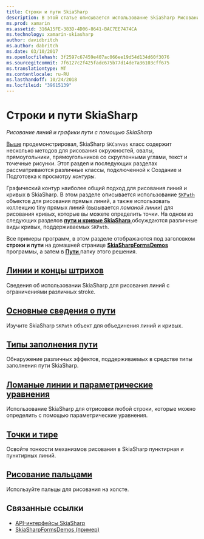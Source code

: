 ```yaml
---
title: Строки и пути SkiaSharp
description: В этой статье описывается использование SkiaSharp Рисование линий и контуры в приложениях Xamarin.Forms и демонстрирует это с помощью примера кода.
ms.prod: xamarin
ms.assetid: 316A15FE-383D-4D06-8641-BAC7EE7474CA
ms.technology: xamarin-skiasharp
author: davidbritch
ms.author: dabritch
ms.date: 03/10/2017
ms.openlocfilehash: 3f2597c67459e407ac066ee19d54d134d60f3076
ms.sourcegitcommit: 7f6127c2f425fadc675b77d14de7a36103cff675
ms.translationtype: MT
ms.contentlocale: ru-RU
ms.lasthandoff: 10/24/2018
ms.locfileid: "39615139"
---
```

# <a name="skiasharp-lines-and-paths"></a>Строки и пути SkiaSharp

_Рисование линий и графики пути с помощью SkiaSharp_

[Выше](~/xamarin-forms/user-interface/graphics/skiasharp/basics/index.md) продемонстрировал, SkiaSharp `SKCanvas` класс содержит несколько методов для рисования окружностей, овалы, прямоугольники, прямоугольников со скругленными углами, текст и точечные рисунки. Этот раздел и последующих разделах рассматриваются различные классы, подключенной к Создание и Подготовка к просмотру *контуры*.

Графический контур наиболее общий подход для рисования линий и кривых в SkiaSharp. В этом разделе описывается использование [ `SKPath` ](xref:SkiaSharp.SKPath) объектов для рисования прямых линий, а также использовать коллекцию tiny прямых линий (вызывается *ломаной линии*) для рисования кривых, которые вы можете определить точки. На одном из следующих разделов [ **пути и кривые SkiaSharp** ](../curves/index.md) обсуждаются различные виды кривых, поддерживаемых `SKPath`.

Все примеры программ, в этом разделе отображаются под заголовком **строки и пути** на домашней странице [ **SkiaSharpFormsDemos** ](https://developer.xamarin.com/samples/xamarin-forms/SkiaSharpForms/Demos/) программы, а затем в [ **Пути** ](https://github.com/xamarin/xamarin-forms-samples/tree/master/SkiaSharpForms/Demos/Demos/SkiaSharpFormsDemos/Paths) папку этого решения.

## <a name="lines-and-stroke-capslinesmd"></a>[Линии и концы штрихов](lines.md)

Сведения об использовании SkiaSharp для рисования линий с ограничениями различных stroke.

## <a name="path-basicspathsmd"></a>[Основные сведения о пути](paths.md)

Изучите SkiaSharp `SKPath` объект для объединения линий и кривых.

## <a name="the-path-fill-typesfill-typesmd"></a>[Типы заполнения пути](fill-types.md)

Обнаружение различных эффектов, поддерживаемых в средстве типы заполнения пути SkiaSharp.

## <a name="polylines-and-parametric-equationspolylinesmd"></a>[Ломаные линии и параметрические уравнения](polylines.md)

Использование SkiaSharp для отрисовки любой строки, которые можно определить с помощью параметрические уравнения.

## <a name="dots-and-dashesdotsmd"></a>[Точки и тире](dots.md)

Освойте тонкости механизмов рисования в SkiaSharp пунктирная и пунктирных линий.

## <a name="finger-paintingfinger-paintmd"></a>[Рисование пальцами](finger-paint.md)

Используйте пальцы для рисования на холсте.


## <a name="related-links"></a>Связанные ссылки

- [API-интерфейсы SkiaSharp](https://docs.microsoft.com/dotnet/api/skiasharp)
- [SkiaSharpFormsDemos (пример)](https://developer.xamarin.com/samples/xamarin-forms/SkiaSharpForms/Demos/)
